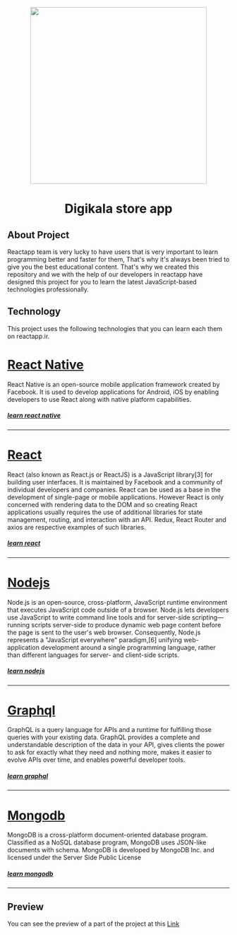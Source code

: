 <p align="center"><img src="https://reactapp.ir/wp-content/uploads/react.df70b005-1.png" width="400"></p>

<h1 align="center">Digikala store app</h1>

## About Project

Reactapp team is very lucky to have users that is very important to learn programming better and faster for them, That's why it's always been tried to give you the best educational content. That's why we created this repository and we with the help of our developers in reactapp have designed this project for you to learn the latest JavaScript-based technologies professionally.

## Technology

This project uses the following technologies that you can learn each them on reactapp.ir.

<a href="https://facebook.github.io/react-native/"><h1>React Native</h1></a>
<p>
    React Native is an open-source mobile application framework created by Facebook. It is used to develop applications for Android, iOS by enabling developers to use React along with native platform capabilities.
</p>
<a href="https://reactapp.ir/?p=33205"><h5>learn react native</h5></a><hr/>

<a href="https://reactjs.org/"><h1>React</h1></a>
<p>
    React (also known as React.js or ReactJS) is a JavaScript library[3] for building user interfaces. It is maintained by Facebook and a community of individual developers and companies.
    React can be used as a base in the development of single-page or mobile applications. However React is only concerned with rendering data to the DOM and so creating React applications usually requires the use of additional libraries for state management, routing, and interaction with an API. Redux, React Router and axios are respective examples of such libraries.
</p>
<a href="https://reactapp.ir/?p=40466"><h5>learn react</h5></a><hr/>

<a href="https://nodejs.org"><h1>Nodejs</h1></a>
<p>
    Node.js is an open-source, cross-platform, JavaScript runtime environment that executes JavaScript code outside of a browser. Node.js lets developers use JavaScript to write command line tools and for server-side scripting—running scripts server-side to produce dynamic web page content before the page is sent to the user's web browser. Consequently, Node.js represents a "JavaScript everywhere" paradigm,[6] unifying web-application development around a single programming language, rather than different languages for server- and client-side scripts.
</p>
<a href="https://reactapp.ir/?p=38314"><h5>learn nodejs</h5></a><hr/>

<a href="https://graphql.org/"><h1>Graphql</h1></a>
<p>
    GraphQL is a query language for APIs and a runtime for fulfilling those queries with your existing data. GraphQL provides a complete and understandable description of the data in your API, gives clients the power to ask for exactly what they need and nothing more, makes it easier to evolve APIs over time, and enables powerful developer tools.
</p>
<a href="https://reactapp.ir/?p=42157"><h5>learn graphql</h5></a><hr/>


<a href="https://mongodb.com"><h1>Mongodb</h1></a>
<p>
    MongoDB is a cross-platform document-oriented database program. Classified as a NoSQL database program, MongoDB uses JSON-like documents with schema. MongoDB is developed by MongoDB Inc. and licensed under the Server Side Public License
</p>
<a href=""><h5>learn mongodb</h5></a><hr/>

## Preview
You can see the preview of a part of the project at this [Link](https://reactapp/proejct)


